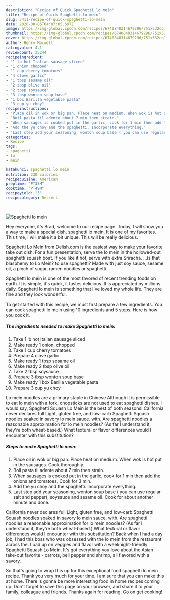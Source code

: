 ```yaml
---
description: "Recipe of Quick Spaghetti lo mein"
title: "Recipe of Quick Spaghetti lo mein"
slug: 3411-recipe-of-quick-spaghetti-lo-mein
date: 2020-08-05T04:07:05.597Z
image: https://img-global.cpcdn.com/recipes/6740848314679296/751x532cq70/spaghetti-lo-mein-recipe-main-photo.jpg
thumbnail: https://img-global.cpcdn.com/recipes/6740848314679296/751x532cq70/spaghetti-lo-mein-recipe-main-photo.jpg
cover: https://img-global.cpcdn.com/recipes/6740848314679296/751x532cq70/spaghetti-lo-mein-recipe-main-photo.jpg
author: Henry Maxwell
ratingvalue: 4.1
reviewcount: 35244
recipeingredient:
- "1 lb hot Italian sausage sliced"
- "1 onion chopped"
- "1 cup cherry tomatoes"
- "4 clove garlic"
- "1 tbsp sesame oil"
- "2 tbsp olive oil"
- "2 tbsp soysauce"
- "3 tbsp wonton soup base"
- "1 box Barilla vegetable pasta"
- "3 cup yu choy"
recipeinstructions:
- "Place oil in wok or big pan. Place heat on medium. When wok is hot put in the sausages. Cook thoroughly."
- "Boil pasta til adente about 7 min then strain."
- "When sausages is cooked put in the garlic, cook for 1 min then add the onions and tomatoes. Cook for 3 min."
- "Add the yu choy and the spaghetti. Incorporate everything."
- "Last step add your seasoning, wonton soup base ( you can use regular salt and pepper), soysauce and sesame oil. Cook for about another minute and done."
categories:
- Recipe
tags:
- spaghetti
- lo
- mein

katakunci: spaghetti lo mein 
nutrition: 230 calories
recipecuisine: American
preptime: "PT35M"
cooktime: "PT49M"
recipeyield: "3"
recipecategory: Dessert

---
```



![Spaghetti lo mein](https://img-global.cpcdn.com/recipes/6740848314679296/751x532cq70/spaghetti-lo-mein-recipe-main-photo.jpg)

Hey everyone, it's Brad, welcome to our recipe page. Today, I will show you a way to make a special dish, spaghetti lo mein. It is one of my favorites. This time, I will make it a bit unique. This will be really delicious.

Spaghetti Lo Mein from Delish.com is the easiest way to make your favorite take out dish. For a fun presentation, serve the lo mein in the hollowed-out spaghetti squash boat. If you like it hot, serve with extra Sriracha. …Is that blasphemy to Lo Mein? to use spaghetti? Made with just soy sauce, sesame oil, a pinch of sugar, ramen noodles or spaghetti.

Spaghetti lo mein is one of the most favored of recent trending foods on earth. It is simple, it's quick, it tastes delicious. It is appreciated by millions daily. Spaghetti lo mein is something that I've loved my whole life. They are fine and they look wonderful.


To get started with this recipe, we must first prepare a few ingredients. You can cook spaghetti lo mein using 10 ingredients and 5 steps. Here is how you cook it.

<!--inarticleads1-->

##### The ingredients needed to make Spaghetti lo mein:

1. Take 1 lb hot Italian sausage sliced
1. Make ready 1 onion, chopped
1. Take 1 cup cherry tomatoes
1. Prepare 4 clove garlic
1. Make ready 1 tbsp sesame oil
1. Make ready 2 tbsp olive oil
1. Take 2 tbsp soysauce
1. Prepare 3 tbsp wonton soup base
1. Make ready 1 box Barilla vegetable pasta
1. Prepare 3 cup yu choy


Lo mein noodles are a primary staple in Chinese Although it is permissible to eat lo mein with a fork, chopsticks are not used to eat spaghetti dishes. I would say, Spaghetti Squash Lo Mein is the best of both seasons! California never declares full Light, gluten free, and low-carb Spaghetti Squash noodles soaked in savory lo mein sauce. with. Are spaghetti noodles a reasonable approximation for lo mein noodles? (As far I understand it, they&#39;re both wheat-based.) What textural or flavor differences would I encounter with this substitution? 

<!--inarticleads2-->

##### Steps to make Spaghetti lo mein:

1. Place oil in wok or big pan. Place heat on medium. When wok is hot put in the sausages. Cook thoroughly.
1. Boil pasta til adente about 7 min then strain.
1. When sausages is cooked put in the garlic, cook for 1 min then add the onions and tomatoes. Cook for 3 min.
1. Add the yu choy and the spaghetti. Incorporate everything.
1. Last step add your seasoning, wonton soup base ( you can use regular salt and pepper), soysauce and sesame oil. Cook for about another minute and done.


California never declares full Light, gluten free, and low-carb Spaghetti Squash noodles soaked in savory lo mein sauce. with. Are spaghetti noodles a reasonable approximation for lo mein noodles? (As far I understand it, they&#39;re both wheat-based.) What textural or flavor differences would I encounter with this substitution? Back when I had a day job, I had this boss who was obsessed with the lo mein from the restaurant across the. Load up on veggies and flavor with a weeknight-friendly Spaghetti Squash Lo Mein. It&#39;s got everything you love about the Asian take-out favorite - carrots, bell pepper and shrimp, all flavored with a savory. 

So that's going to wrap this up for this exceptional food spaghetti lo mein recipe. Thank you very much for your time. I am sure that you can make this at home. There is gonna be more interesting food in home recipes coming up. Don't forget to save this page on your browser, and share it to your family, colleague and friends. Thanks again for reading. Go on get cooking!
